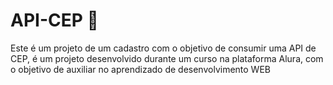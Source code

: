 # API-CEP 📍

  Este é um projeto de um cadastro com o objetivo de consumir uma API de CEP, é um projeto desenvolvido durante um curso na plataforma Alura, com o objetivo de auxiliar no aprendizado de desenvolvimento WEB
